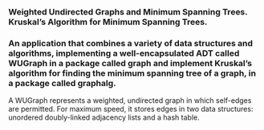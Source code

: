 ### Weighted Undirected Graphs and Minimum Spanning Trees. Kruskal’s Algorithm for Minimum Spanning Trees.

### An application that combines a variety of data structures and algorithms, implementing a well-encapsulated ADT called WUGraph in a package called graph and implement Kruskal’s algorithm for finding the minimum spanning tree of a graph, in a package called graphalg.

A WUGraph represents a weighted, undirected graph in which self-edges are
permitted. For maximum speed, it stores edges in two data structures: unordered doubly-linked adjacency lists and a hash table.
